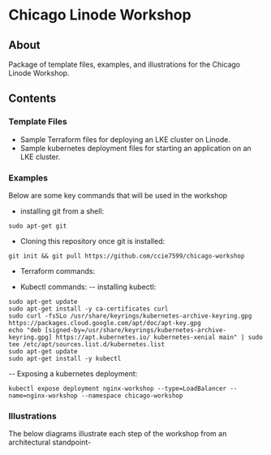 Chicago Linode Workshop
======================

## About

Package of template files, examples, and illustrations for the Chicago Linode Workshop.

## Contents

### Template Files
- Sample Terraform files for deploying an LKE cluster on Linode.
- Sample kubernetes deployment files for starting an application on an LKE cluster.


### Examples

Below are some key commands that will be used in the workshop

- installing git from a shell:

```
sudo apt-get git
```

- Cloning this repository once git is installed:

```
git init && git pull https://github.com/ccie7599/chicago-workshop
```

- Terraform commands:

- Kubectl commands:
-- installing kubectl:
```
sudo apt-get update
sudo apt-get install -y ca-certificates curl
sudo curl -fsSLo /usr/share/keyrings/kubernetes-archive-keyring.gpg https://packages.cloud.google.com/apt/doc/apt-key.gpg
echo "deb [signed-by=/usr/share/keyrings/kubernetes-archive-keyring.gpg] https://apt.kubernetes.io/ kubernetes-xenial main" | sudo tee /etc/apt/sources.list.d/kubernetes.list
sudo apt-get update
sudo apt-get install -y kubectl
```

-- Exposing a kubernetes deployment:
```
kubectl expose deployment nginx-workshop --type=LoadBalancer --name=nginx-workshop --namespace chicago-workshop
```

### Illustrations

The below diagrams illustrate each step of the workshop from an architectural standpoint-




